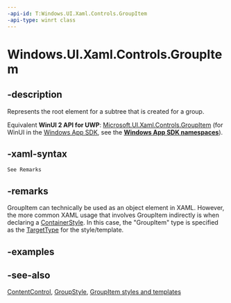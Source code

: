 ```yaml
---
-api-id: T:Windows.UI.Xaml.Controls.GroupItem
-api-type: winrt class
---
```


<!-- Class syntax.
public class GroupItem : Windows.UI.Xaml.Controls.ContentControl, Windows.UI.Xaml.Controls.IGroupItem
-->

# Windows.UI.Xaml.Controls.GroupItem

## -description
Represents the root element for a subtree that is created for a group.

Equivalent **WinUI 2 API for UWP**: [Microsoft.UI.Xaml.Controls.GroupItem](/windows/winui/api/microsoft.ui.xaml.controls.groupitem) (for WinUI in the [Windows App SDK](/windows/apps/windows-app-sdk/), see the **[Windows App SDK namespaces](/windows/windows-app-sdk/api/winrt/)**).

## -xaml-syntax
```xaml
See Remarks
```


## -remarks
GroupItem can technically be used as an object element in XAML. However, the more common XAML usage that involves GroupItem indirectly is when declaring a [ContainerStyle](groupstyle_containerstyle.md). In this case, the "GroupItem" type is specified as the [TargetType](controltemplate_targettype.md) for the style/template.

## -examples

## -see-also
[ContentControl](contentcontrol.md), [GroupStyle](groupstyle.md), [GroupItem styles and templates](/windows/uwp/design/controls-and-patterns/xaml-styles)
